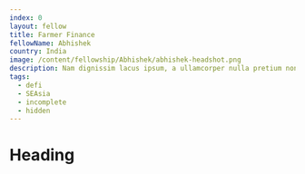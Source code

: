 ```yaml
---
index: 0
layout: fellow
title: Farmer Finance
fellowName: Abhishek
country: India
image: /content/fellowship/Abhishek/abhishek-headshot.png
description: Nam dignissim lacus ipsum, a ullamcorper nulla pretium non. Aliquam sed enim faucibus, pulvinar felis at, vulputate augue.
tags:
  - defi
  - SEAsia
  - incomplete
  - hidden
---
```


# Heading
